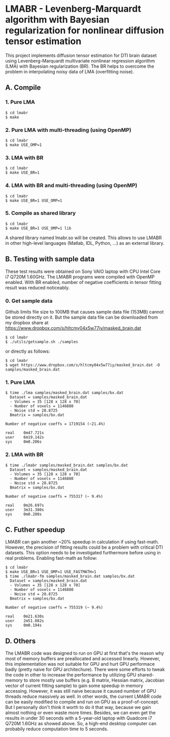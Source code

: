 # LMABR - Levenberg-Marquardt algorithm with Bayesian regularization for nonlinear diffusion tensor estimation

This project implements diffusion tensor estimation for DTI brain dataset using Levenberg-Marquardt multivariate nonlinear regression algorithm (LMA) with Bayesian regularization (BR). The BR helps to overcome the problem in interpolating noisy data of LMA (overfitting noise).

## A. Compile

### 1. Pure LMA

	$ cd lmabr
	$ make

### 2. Pure LMA with multi-threading (using OpenMP)

	$ cd lmabr
	$ make USE_OMP=1

### 3. LMA with BR

	$ cd lmabr
	$ make USE_BR=1

### 4. LMA with BR and multi-threading (using OpenMP)

	$ cd lmabr
	$ make USE_BR=1 USE_OMP=1

### 5. Compile as shared library

	$ cd lmabr
	$ make USE_BR=1 USE_OMP=1 lib

A shared library named lmabr.so will be created. This allows to use LMABR in other high-level languages (Matlab, IDL, Python, ...) as an external library.

## B. Testing with sample data

These test results were obtained on Sony VAIO laptop with CPU Intel Core i7 Q720M 1.60GHz. The LMABR programs were compiled with OpenMP enabled. With BR enabled, number of negative coefficients in tensor fitting result was reduced noticeably.

### 0. Get sample data

Github limits file size to 100MB that causes sample data file (153MB) cannot be stored directly on it. But the sample data file can be downloaded from my dropbox share at https://www.dropbox.com/s/hltcmy04x5w77iy/masked_brain.dat

	$ cd lmabr
	$ ./utils/getsample.sh ./samples

or directly as follows:

	$ cd lmabr
	$ wget https://www.dropbox.com/s/hltcmy04x5w77iy/masked_brain.dat -O samples/masked_brain.dat

### 1. Pure LMA

	$ time ./lma samples/masked_brain.dat samples/bx.dat
	  Dataset = samples/masked_brain.dat
	  - Volumes = 35 [128 x 128 x 70]
	  - Number of voxels = 1146880
	  - Noise std = 28.8725
	  Bmatrix = samples/bx.dat
	
	Number of negative coeffs = 1719154 (~21.4%)
	
	real    0m47.721s
	user    6m19.142s
	sys     0m0.206s

### 2. LMA with BR

	$ time ./lmabr samples/masked_brain.dat samples/bx.dat
	  Dataset = samples/masked_brain.dat
	  - Volumes = 35 [128 x 128 x 70]
	  - Number of voxels = 1146880
	  - Noise std = 28.8725
	  Bmatrix = samples/bx.dat
	
	Number of negative coeffs = 755317 (~ 9.4%)
	
	real    0m26.697s
	user    3m31.380s
	sys     0m0.200s

## C. Futher speedup

LMABR can gain another ~20% speedup in calculation if using fast-math. However, the precision of fitting results could be a problem with critical DTI datasets. This option needs to be investigated furthermore before using in real problems. Enabling fast-math as follow:

	$ cd lmabr
	$ make USE_BR=1 USE_OMP=1 USE_FASTMATH=1
	$ time ./lmabr-fm samples/masked_brain.dat samples/bx.dat
	  Dataset = samples/masked_brain.dat
	  - Volumes = 35 [128 x 128 x 70]
	  - Number of voxels = 1146880
	  - Noise std = 28.8725
	  Bmatrix = samples/bx.dat
	
	Number of negative coeffs = 755319 (~ 9.4%)
	
	real    0m21.630s
	user    2m51.082s
	sys     0m0.194s

## D. Others

The LMABR code was designed to run on GPU at first that's the reason why most of memory buffers are preallocated and accessed linearly. However, this implementation was not suitable for GPU and hurt GPU performace badly (pretty naive for GPU architechure). There were some efforts to tweak the code in other to increase the performance by utilizing GPU shared-memory to store mostly use buffers (e.g. B matrix, Hessian matrix, Jacobian vector of current fitting sample) to gain some speedup in memory accessing. However, it was still naive because it caused number of GPU threads reduce massively as well. In other words, the current LMABR code can be easily modified to compile and run on GPU as a proof-of-concept. But I personally don't think it worth to do it that way, because we gain almost nothing or even waste more times. Besides, we can even get the results in under 30 seconds with a 5-year-old laptop with Quadcore i7 Q720M 1.6GHz as showed above. So, a high-end desktop computer can probabily reduce computation time to 5 seconds.

